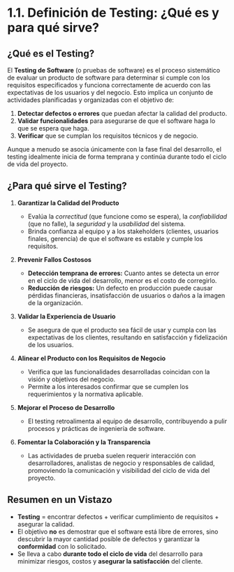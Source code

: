# 1.1. Definición de Testing: ¿Qué es y para qué sirve?

## ¿Qué es el Testing?

El **Testing de Software** (o pruebas de software) es el proceso sistemático de evaluar un producto de software para determinar si cumple con los requisitos especificados y funciona correctamente de acuerdo con las expectativas de los usuarios y del negocio. Esto implica un conjunto de actividades planificadas y organizadas con el objetivo de:

1. **Detectar defectos o errores** que puedan afectar la calidad del producto.  
2. **Validar funcionalidades** para asegurarse de que el software haga lo que se espera que haga.  
3. **Verificar** que se cumplan los requisitos técnicos y de negocio.  

Aunque a menudo se asocia únicamente con la fase final del desarrollo, el testing idealmente inicia de forma temprana y continúa durante todo el ciclo de vida del proyecto.

## ¿Para qué sirve el Testing?

1. **Garantizar la Calidad del Producto**  
   - Evalúa la *correctitud* (que funcione como se espera), la *confiabilidad* (que no falle), la *seguridad* y la *usabilidad* del sistema.  
   - Brinda confianza al equipo y a los stakeholders (clientes, usuarios finales, gerencia) de que el software es estable y cumple los requisitos.

2. **Prevenir Fallos Costosos**  
   - **Detección temprana de errores:** Cuanto antes se detecta un error en el ciclo de vida del desarrollo, menor es el costo de corregirlo.  
   - **Reducción de riesgos:** Un defecto en producción puede causar pérdidas financieras, insatisfacción de usuarios o daños a la imagen de la organización.

3. **Validar la Experiencia de Usuario**  
   - Se asegura de que el producto sea fácil de usar y cumpla con las expectativas de los clientes, resultando en satisfacción y fidelización de los usuarios.

4. **Alinear el Producto con los Requisitos de Negocio**  
   - Verifica que las funcionalidades desarrolladas coincidan con la visión y objetivos del negocio.  
   - Permite a los interesados confirmar que se cumplen los requerimientos y la normativa aplicable.

5. **Mejorar el Proceso de Desarrollo**  
   - El testing retroalimenta al equipo de desarrollo, contribuyendo a pulir procesos y prácticas de ingeniería de software.

6. **Fomentar la Colaboración y la Transparencia**  
   - Las actividades de prueba suelen requerir interacción con desarrolladores, analistas de negocio y responsables de calidad, promoviendo la comunicación y visibilidad del ciclo de vida del proyecto.

## Resumen en un Vistazo

- **Testing** = encontrar defectos + verificar cumplimiento de requisitos + asegurar la calidad.  
- El objetivo **no** es demostrar que el software está libre de errores, sino descubrir la mayor cantidad posible de defectos y garantizar la **conformidad** con lo solicitado.  
- Se lleva a cabo **durante todo el ciclo de vida** del desarrollo para minimizar riesgos, costos y **asegurar la satisfacción** del cliente.